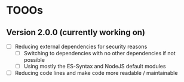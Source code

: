 # TOOOs

## Version 2.0.0 (currently working on)

- [ ] Reducing external dependencies for security reasons
  - [ ] Switching to dependencies with no other dependencies if not possible
  - [ ] Using mostly the ES-Syntax and NodeJS default modules
- [ ] Reducing code lines and make code more readable / maintainable
